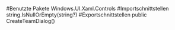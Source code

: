 #Benutzte Pakete
Windows.UI.Xaml.Controls
#Importschnittstellen
string.IsNullOrEmpty(string?)
#Exportschnittstellen
public CreateTeamDialog()
